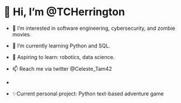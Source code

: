  <h1>👋 Hi, I’m @TCHerrington </h1>

- 👀 I’m interested in software engineering, cybersecurity, and zombie movies.
- 🌱 I’m currently learning Python and SQL.
- 🌱 Aspiring to learn: robotics, data science.
- 📫 Reach me via twitter @Celeste_Tam42

- 
- ✨Current personal project: Python text-based adventure game

<!---
TCHerrington/TCHerrington is a ✨ special ✨ repository because its `README.md` (this file) appears on your GitHub profile.
You can click the Preview link to take a look at your changes.
--->

